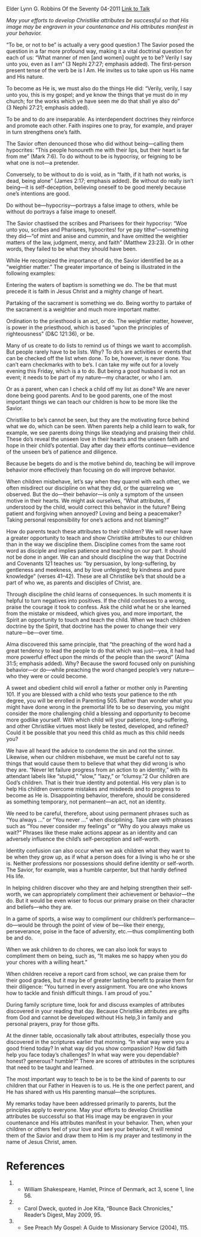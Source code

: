 Elder Lynn G. Robbins
Of the Seventy
04-2011
[Link to Talk](https://www.churchofjesuschrist.org/study/general-conference/2011/04/what-manner-of-men-and-women-ought-ye-to-be?lang=eng)

_May your efforts to develop Christlike attributes be successful so that His image may be engraven in your countenance and His attributes manifest in your behavior._

“To be, or not to be” is actually a very good question.1 The Savior posed the question in a far more profound way, making it a vital doctrinal question for each of us: “What manner of men [and women] ought ye to be? Verily I say unto you, even as I am” (3 Nephi 27:27; emphasis added). The first-person present tense of the verb be is I Am. He invites us to take upon us His name and His nature.

To become as He is, we must also do the things He did: “Verily, verily, I say unto you, this is my gospel; and ye know the things that ye must do in my church; for the works which ye have seen me do that shall ye also do” (3 Nephi 27:21; emphasis added).

To be and to do are inseparable. As interdependent doctrines they reinforce and promote each other. Faith inspires one to pray, for example, and prayer in turn strengthens one’s faith.

The Savior often denounced those who did without being—calling them hypocrites: “This people honoureth me with their lips, but their heart is far from me” (Mark 7:6). To do without to be is hypocrisy, or feigning to be what one is not—a pretender.

Conversely, to be without to do is void, as in “faith, if it hath not works, is dead, being alone” (James 2:17; emphasis added). Be without do really isn’t being—it is self-deception, believing oneself to be good merely because one’s intentions are good.

Do without be—hypocrisy—portrays a false image to others, while be without do portrays a false image to oneself.

The Savior chastised the scribes and Pharisees for their hypocrisy: “Woe unto you, scribes and Pharisees, hypocrites! for ye pay tithe”—something they did—“of mint and anise and cummin, and have omitted the weightier matters of the law, judgment, mercy, and faith” (Matthew 23:23). Or in other words, they failed to be what they should have been.

While He recognized the importance of do, the Savior identified be as a “weightier matter.” The greater importance of being is illustrated in the following examples:





Entering the waters of baptism is something we do. The be that must precede it is faith in Jesus Christ and a mighty change of heart.





Partaking of the sacrament is something we do. Being worthy to partake of the sacrament is a weightier and much more important matter.





Ordination to the priesthood is an act, or do. The weightier matter, however, is power in the priesthood, which is based “upon the principles of righteousness” (D&C 121:36), or be.





Many of us create to do lists to remind us of things we want to accomplish. But people rarely have to be lists. Why? To do’s are activities or events that can be checked off the list when done. To be, however, is never done. You can’t earn checkmarks with to be’s. I can take my wife out for a lovely evening this Friday, which is a to do. But being a good husband is not an event; it needs to be part of my nature—my character, or who I am.

Or as a parent, when can I check a child off my list as done? We are never done being good parents. And to be good parents, one of the most important things we can teach our children is how to be more like the Savior.

Christlike to be’s cannot be seen, but they are the motivating force behind what we do, which can be seen. When parents help a child learn to walk, for example, we see parents doing things like steadying and praising their child. These do’s reveal the unseen love in their hearts and the unseen faith and hope in their child’s potential. Day after day their efforts continue—evidence of the unseen be’s of patience and diligence.

Because be begets do and is the motive behind do, teaching be will improve behavior more effectively than focusing on do will improve behavior.

When children misbehave, let’s say when they quarrel with each other, we often misdirect our discipline on what they did, or the quarreling we observed. But the do—their behavior—is only a symptom of the unseen motive in their hearts. We might ask ourselves, “What attributes, if understood by the child, would correct this behavior in the future? Being patient and forgiving when annoyed? Loving and being a peacemaker? Taking personal responsibility for one’s actions and not blaming?”

How do parents teach these attributes to their children? We will never have a greater opportunity to teach and show Christlike attributes to our children than in the way we discipline them. Discipline comes from the same root word as disciple and implies patience and teaching on our part. It should not be done in anger. We can and should discipline the way that Doctrine and Covenants 121 teaches us: “by persuasion, by long-suffering, by gentleness and meekness, and by love unfeigned; by kindness and pure knowledge” (verses 41–42). These are all Christlike be’s that should be a part of who we, as parents and disciples of Christ, are.

Through discipline the child learns of consequences. In such moments it is helpful to turn negatives into positives. If the child confesses to a wrong, praise the courage it took to confess. Ask the child what he or she learned from the mistake or misdeed, which gives you, and more important, the Spirit an opportunity to touch and teach the child. When we teach children doctrine by the Spirit, that doctrine has the power to change their very nature—be—over time.

Alma discovered this same principle, that “the preaching of the word had a great tendency to lead the people to do that which was just—yea, it had had more powerful effect upon the minds of the people than the sword” (Alma 31:5; emphasis added). Why? Because the sword focused only on punishing behavior—or do—while preaching the word changed people’s very nature—who they were or could become.

A sweet and obedient child will enroll a father or mother only in Parenting 101. If you are blessed with a child who tests your patience to the nth degree, you will be enrolled in Parenting 505. Rather than wonder what you might have done wrong in the premortal life to be so deserving, you might consider the more challenging child a blessing and opportunity to become more godlike yourself. With which child will your patience, long-suffering, and other Christlike virtues most likely be tested, developed, and refined? Could it be possible that you need this child as much as this child needs you?

We have all heard the advice to condemn the sin and not the sinner. Likewise, when our children misbehave, we must be careful not to say things that would cause them to believe that what they did wrong is who they are. “Never let failure progress from an action to an identity,” with its attendant labels like “stupid,” “slow,” “lazy,” or “clumsy.”2 Our children are God’s children. That is their true identity and potential. His very plan is to help His children overcome mistakes and misdeeds and to progress to become as He is. Disappointing behavior, therefore, should be considered as something temporary, not permanent—an act, not an identity.



We need to be careful, therefore, about using permanent phrases such as “You always …” or “You never …” when disciplining. Take care with phrases such as “You never consider my feelings” or “Why do you always make us wait?” Phrases like these make actions appear as an identity and can adversely influence the child’s self-perception and self-worth.

Identity confusion can also occur when we ask children what they want to be when they grow up, as if what a person does for a living is who he or she is. Neither professions nor possessions should define identity or self-worth. The Savior, for example, was a humble carpenter, but that hardly defined His life.

In helping children discover who they are and helping strengthen their self-worth, we can appropriately compliment their achievement or behavior—the do. But it would be even wiser to focus our primary praise on their character and beliefs—who they are.

In a game of sports, a wise way to compliment our children’s performance—do—would be through the point of view of be—like their energy, perseverance, poise in the face of adversity, etc.—thus complimenting both be and do.

When we ask children to do chores, we can also look for ways to compliment them on being, such as, “It makes me so happy when you do your chores with a willing heart.”

When children receive a report card from school, we can praise them for their good grades, but it may be of greater lasting benefit to praise them for their diligence: “You turned in every assignment. You are one who knows how to tackle and finish difficult things. I am proud of you.”

During family scripture time, look for and discuss examples of attributes discovered in your reading that day. Because Christlike attributes are gifts from God and cannot be developed without His help,3 in family and personal prayers, pray for those gifts.

At the dinner table, occasionally talk about attributes, especially those you discovered in the scriptures earlier that morning. “In what way were you a good friend today? In what way did you show compassion? How did faith help you face today’s challenges? In what way were you dependable? honest? generous? humble?” There are scores of attributes in the scriptures that need to be taught and learned.

The most important way to teach to be is to be the kind of parents to our children that our Father in Heaven is to us. He is the one perfect parent, and He has shared with us His parenting manual—the scriptures.

My remarks today have been addressed primarily to parents, but the principles apply to everyone. May your efforts to develop Christlike attributes be successful so that His image may be engraven in your countenance and His attributes manifest in your behavior. Then, when your children or others feel of your love and see your behavior, it will remind them of the Savior and draw them to Him is my prayer and testimony in the name of Jesus Christ, amen.

# References
1. - William Shakespeare, Hamlet, Prince of Denmark, act 3, scene 1, line 56.
2. - Carol Dweck, quoted in Joe Kita, “Bounce Back Chronicles,” Reader’s Digest, May 2009, 95.
3. - See Preach My Gospel: A Guide to Missionary Service (2004), 115.